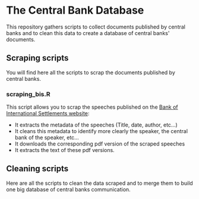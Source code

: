 # The Central Bank Database

This repository gathers scripts to collect documents published by central banks and to clean this data to create a database of central banks' documents.

## Scraping scripts

You will find here all the scripts to scrap the documents published by central banks.

### scraping_bis.R

This script allows you to scrap the speeches published on the [Bank of International Settlements website](https://www.bis.org/cbspeeches/index.htm):
  
  - It extracts the metadata of the speeches (Title, date, author, etc...)
  - It cleans this metadata to identify more clearly the speaker, the central bank of the speaker, etc...
  - It downloads the corresponding pdf version of the scraped speeches
  - It extracts the text of these pdf versions.
  
## Cleaning scripts

Here are all the scripts to clean the data scraped and to merge them to build one big database of central banks communication.
